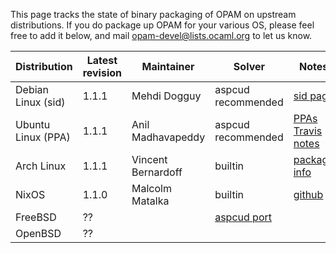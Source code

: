 This page tracks the state of binary packaging of OPAM on upstream distributions.  If you do package up OPAM for your various OS, please feel free to add it below, and mail <opam-devel@lists.ocaml.org> to let us know.

| Distribution   | Latest revision   | Maintainer | Solver | Notes  |
| ------------- |-------------| -----|-----|-----|
| Debian Linux (sid)  | 1.1.1 | Mehdi Dogguy| aspcud recommended | [sid page](http://packages.debian.org/sid/opam)
| Ubuntu Linux (PPA)  | 1.1.1  |  Anil Madhavapeddy | aspcud recommended | [PPAs](https://launchpad.net/~avsm) [Travis notes](http://anil.recoil.org/2013/09/30/travis-and-ocaml.html)
| Arch Linux | 1.1.1 | Vincent Bernardoff | builtin | [package info](https://aur.archlinux.org/packages.php?ID=62127)
| NixOS | 1.1.0 | Malcolm Matalka | builtin | [github](https://github.com/NixOS/nixpkgs/tree/master/pkgs/development/tools/ocaml/opam)
| FreeBSD | ?? | | [aspcud port](http://www.freshports.org/math/aspcud/) | |
| OpenBSD | ?? | | | | 